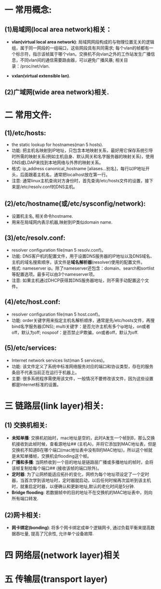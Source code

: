 # 一 常用概念:
## (1)局域网(local area network)相关：
- **vlan(virtual local area network)**: 局域网网段构成的与物理位置无关的逻辑组，属于同一网段的一组端口，这些网段具有共同需求; 每个vlan的帧都有一个标示符，指示该帧属于哪个vlan。交换机不向vlan之外的工作站发生广播信息，不同vlan间的通信需要路由器，可以避免广播风暴; 相关目录：/proc/net/vlan.

- **vxlan(virtual extensible lan)**.

## (2)广域网(wide area network)相关.

# 二 常用文件:
## (1)/etc/hosts:
- the static lookup for hostnames(man 5 hosts).
- 功能: 把主机名映射到IP地址，只包含本地映射关系，最好用它保存系统引导时所需的映射关系(例如主机自身、默认网关和名字服务器的映射关系)，使用DNS或LDAP来找到本地网络与外界的映射关系。
- 格式: ip_address canonical_hostname [aliases...别名]，每行以IP地址开头，后面跟着主机名，通常把localhost放在第一行。
- 注意: 通常linux主机查询对方身份时，首先查询/etc/hosts文件的设置，接下来是/etc/resolv.conf的DNS主机。

## (2)/etc/hostname(或/etc/sysconfig/network):
- 设置机主名, 相关命令hostname.
- 用来在局域网内表示机器,映射到IP类似domain name.

## (3)/etc/resolv.conf:
- resolver configuration file(man 5 resolv.conf)。
- 功能: DNS客户机的配置文件，用于设置DNS服务器的IP地址以及DNS域名、主机的域名搜索顺序，该文件是**域名解析器**(resolver)使用的配置文件。
- 格式: nameserver ip。除了nameserver还包含：domain、search和sortlist等配置选项。最多可以由3个nameserver项。
- 注意: 如果主机通过DHCP获得其DNS服务器地址，则不需手动配置这个文件。

## (4)/etc/host.conf:
- resolver configuration file(man 5 host.conf)。
- 功能: order关键字用来指定主机名解析顺序，通常是先/etc/hosts文件，再搜bind名字服务器(DNS); multi关键字：是否允许主机有多个ip地址，on或者off，默认为off; nospoof：是否禁止IP欺骗，on或者off，默认为off.

## (5)/etc/services:
- Internet network services list(man 5 services)。
- 功能: 该文件定义了系统中标准网络服务对应的端口和协议类型，存在的服务条目不代表当前正在运行于机器上。
- 主要: 很多系统程序需使用该文件，一般情况不要修改该文件，因为这些设置都是Internet标准的设置。


# 三 链路层(link layer)相关:
## (1) 交换机相关:
- **未知单播**: 交换机初始时，mac地址是空的，此时A发生一个帧到B，那么交换机接收到此帧时候，查看源地址## (主机A)，并将它添加到MAC地址表，但是交换机不知道B在哪个端口(mac地址表中没有B的MAC地址)，所以这个帧就是未知单播帧，交换机会flooding这个帧。
- **广播和多播**: 当网桥收到一个目的地址是链路层广播或多播地址的帧时，会将该帧复制给每个端口## (接收该帧的端口除外)。
- **定时器**: 为了让网桥能适应拓扑的变化，网桥为每个地址项设定了一个定时器，当首次学到该地址时，定时器就启动，以后任何时候再次监听到该主机时，就重启定时器，以便确认和更新地址,默认的老化时间是5分钟.
- **Bridge flooding**: 若数据帧中的目的地址不在交换机的MAC地址表中，则向所有端口转发.

## (2)网卡相关:
- **网卡绑定(bonding)**: 将多个网卡绑定成单个逻辑网卡, 通过负载平衡来提高数据吞吐量, 提高了冗余性, 允许单个设备故障.

# 四 网络层(network layer)相关
# 五 传输层(transport layer)
